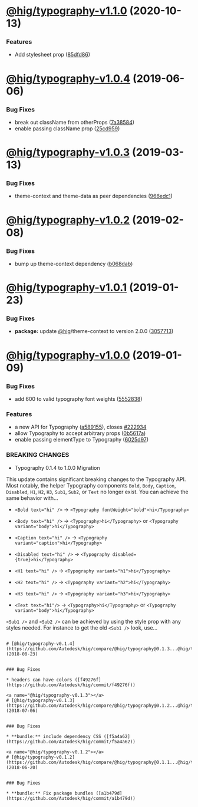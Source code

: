 # [@hig/typography-v1.1.0](https://github.com/Autodesk/hig/compare/@hig/typography@1.0.4...@hig/typography@1.1.0) (2020-10-13)


### Features

* Add stylesheet prop ([85dfd86](https://github.com/Autodesk/hig/commit/85dfd86))

# [@hig/typography-v1.0.4](https://github.com/Autodesk/hig/compare/@hig/typography@1.0.3...@hig/typography@1.0.4) (2019-06-06)


### Bug Fixes

* break out className from otherProps ([7a38584](https://github.com/Autodesk/hig/commit/7a38584))
* enable passing className prop ([25cd959](https://github.com/Autodesk/hig/commit/25cd959))

# [@hig/typography-v1.0.3](https://github.com/Autodesk/hig/compare/@hig/typography@1.0.2...@hig/typography@1.0.3) (2019-03-13)


### Bug Fixes

* theme-context and theme-data as peer dependencies ([966edc1](https://github.com/Autodesk/hig/commit/966edc1))

# [@hig/typography-v1.0.2](https://github.com/Autodesk/hig/compare/@hig/typography@1.0.1...@hig/typography@1.0.2) (2019-02-08)


### Bug Fixes

* bump up theme-context dependency ([b068dab](https://github.com/Autodesk/hig/commit/b068dab))

# [@hig/typography-v1.0.1](https://github.com/Autodesk/hig/compare/@hig/typography@1.0.0...@hig/typography@1.0.1) (2019-01-23)


### Bug Fixes

* **package:** update [@hig](https://github.com/hig)/theme-context to version 2.0.0 ([3057713](https://github.com/Autodesk/hig/commit/3057713))

# [@hig/typography-v1.0.0](https://github.com/Autodesk/hig/compare/@hig/typography@0.1.4...@hig/typography@1.0.0) (2019-01-09)


### Bug Fixes

* add 600 to valid typography font weights ([5552838](https://github.com/Autodesk/hig/commit/5552838))


### Features

* a new API for Typography ([a589155](https://github.com/Autodesk/hig/commit/a589155)), closes [#222934](https://github.com/Autodesk/hig/issues/222934)
* allow Typography to accept arbitrary props ([0b5617a](https://github.com/Autodesk/hig/commit/0b5617a))
* enable passing elementType to Typography ([6025d97](https://github.com/Autodesk/hig/commit/6025d97))


### BREAKING CHANGES

* Typography 0.1.4 to 1.0.0 Migration

This update contains significant breaking changes to the Typography API.
Most notably, the helper Typography components `Bold`, `Body`,
`Caption`, `Disabled`, `H1`, `H2`, `H3`, `Sub1`, `Sub2`, or `Text` no
longer exist. You can achieve the same behavior with...

* `<Bold text="hi" />`
  ->
  `<Typography fontWeight="bold">hi</Typography>`

* `<Body text="hi" />`
   ->
  `<Typography>hi</Typography>` or
  `<Typography variant="body">hi</Typography>`

* `<Caption text="hi" />`
  ->
  `<Typography variant="caption">hi</Typography>`

* `<Disabled text="hi" />`
  ->
  `<Typography disabled={true}>hi</Typography>`

* `<H1 text="hi" />`
  ->
  `<Typography variant="h1">hi</Typography>`

* `<H2 text="hi" />`
  ->
  `<Typography variant="h2">hi</Typography>`

* `<H3 text="hi" />`
  ->
  `<Typography variant="h3">hi</Typography>`

* `<Text text="hi"/>`
  ->
  `<Typography>hi</Typography>` or
  `<Typography variant="body">hi</Typography>`

`<Sub1 />` and `<Sub2 />` can be achieved by using the style prop with
any styles needed. For instance to get the old `<Sub1 />` look, use...
```

# [@hig/typography-v0.1.4](https://github.com/Autodesk/hig/compare/@hig/typography@0.1.3...@hig/typography@0.1.4) (2018-08-23)


### Bug Fixes

* headers can have colors ([f49276f](https://github.com/Autodesk/hig/commit/f49276f))

<a name="@hig/typography-v0.1.3"></a>
# [@hig/typography-v0.1.3](https://github.com/Autodesk/hig/compare/@hig/typography@0.1.2...@hig/typography@0.1.3) (2018-07-06)


### Bug Fixes

* **bundle:** include dependency CSS ([f5a4a62](https://github.com/Autodesk/hig/commit/f5a4a62))

<a name="@hig/typography-v0.1.2"></a>
# [@hig/typography-v0.1.2](https://github.com/Autodesk/hig/compare/@hig/typography@0.1.1...@hig/typography@0.1.2) (2018-06-20)


### Bug Fixes

* **bundle:** Fix package bundles ([a1b479d](https://github.com/Autodesk/hig/commit/a1b479d))
